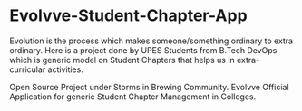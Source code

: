 # Evolvve-Student-Chapter-App
Evolution is the process which makes someone/something ordinary to extra ordinary. Here is a project done by UPES Students from B.Tech DevOps which is generic model on Student Chapters that helps us in extra-curricular activities.

Open Source Project under Storms in Brewing Community.
Evolvve Official Application for generic Student Chapter Management in Colleges.
